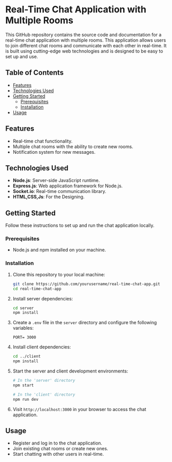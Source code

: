 # Real-Time Chat Application with Multiple Rooms

This GitHub repository contains the source code and documentation for a real-time chat application with multiple rooms. This application allows users to join different chat rooms and communicate with each other in real-time. It is built using cutting-edge web technologies and is designed to be easy to set up and use.

## Table of Contents

- [Features](#features)
- [Technologies Used](#technologies-used)
- [Getting Started](#getting-started)
  - [Prerequisites](#prerequisites)
  - [Installation](#installation)
- [Usage](#usage)

## Features

- Real-time chat functionality.
- Multiple chat rooms with the ability to create new rooms.
- Notification system for new messages.

## Technologies Used

- **Node.js**: Server-side JavaScript runtime.
- **Express.js**: Web application framework for Node.js.
- **Socket.io**: Real-time communication library.
- **HTML,CSS,Js**: For the Designing.

## Getting Started

Follow these instructions to set up and run the chat application locally.

### Prerequisites

- Node.js and npm installed on your machine.

### Installation

1. Clone this repository to your local machine:

   ```bash
   git clone https://github.com/yourusername/real-time-chat-app.git
   cd real-time-chat-app
   ```

2. Install server dependencies:

   ```bash
   cd server
   npm install
   ```

3. Create a `.env` file in the `server` directory and configure the following variables:

   ```
   PORT= 3000
   ```

4. Install client dependencies:

   ```bash
   cd ../client
   npm install
   ```

5. Start the server and client development environments:

   ```bash
   # In the 'server' directory
   npm start

   # In the 'client' directory
   npm run dev
   ```

6. Visit `http://localhost:3000` in your browser to access the chat application.

## Usage

- Register and log in to the chat application.
- Join existing chat rooms or create new ones.
- Start chatting with other users in real-time.

